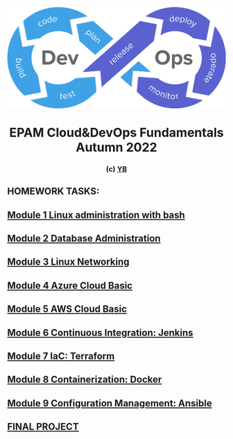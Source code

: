 <img style="display:block; width:600px; margin:0 auto;" src="https://github.com/NOKnowitAll/EPAM/blob/main/DevOps.png" >
<h1 align="center">EPAM Cloud&DevOps Fundamentals Autumn 2022</h1>
<h3 align="center">(c) <a href="http://yb.pp.ua/" target="_blank">YB</a>  </h3>

## HOMEWORK TASKS: 

## [Module 1 Linux administration with bash](https://github.com/NOKnowitAll/EPAM/tree/main/Module1_Linux_administration_with_bash)
## [Module 2 Database Administration](https://github.com/NOKnowitAll/EPAM/tree/main/Module2_Database_Administration)
## [Module 3 Linux Networking](https://github.com/NOKnowitAll/EPAM/tree/main/Module3_Linux_Networking)
## [Module 4 Azure Cloud Basic](https://github.com/NOKnowitAll/EPAM/tree/main/Module4_Azure_Cloud_Basic)
## [Module 5 AWS Cloud Basic](https://github.com/NOKnowitAll/EPAM/tree/main/Module5_AWS_Cloud_Basic)
## [Module 6 Continuous Integration: Jenkins](https://github.com/NOKnowitAll/EPAM/tree/main/Module6_Continuous_Integration_Jenkins)
## [Module 7 IaC: Terraform](https://github.com/NOKnowitAll/EPAM/tree/main/Module7_IaC_Terraform)
## [Module 8 Containerization: Docker](https://github.com/NOKnowitAll/EPAM/tree/main/Module8_Containerization_Docker)
## [Module 9 Configuration Management: Ansible](https://github.com/NOKnowitAll/EPAM/tree/main/Module9_Configuration_Management_Ansible)
## [FINAL PROJECT](https://github.com/NOKnowitAll/EPAM/tree/main/FINAL_PROJECT)





